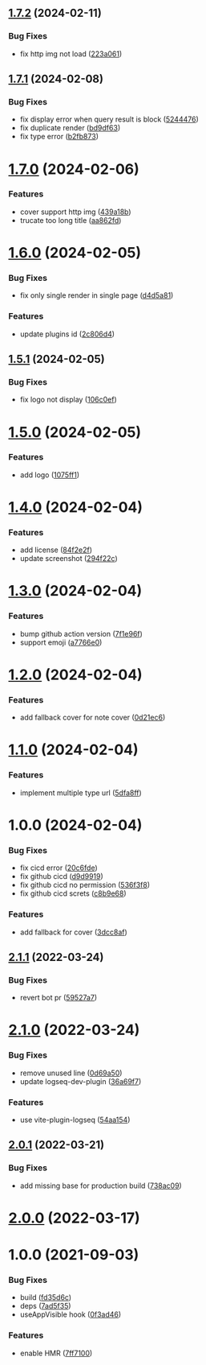 ## [1.7.2](https://github.com/CorrectRoadH/logseq-gallery/compare/v1.7.1...v1.7.2) (2024-02-11)


### Bug Fixes

* fix http img not load ([223a061](https://github.com/CorrectRoadH/logseq-gallery/commit/223a061a208754f40a4500106baff44dbbb7b993))

## [1.7.1](https://github.com/CorrectRoadH/logseq-gallery/compare/v1.7.0...v1.7.1) (2024-02-08)


### Bug Fixes

* fix display error when  query result is block ([5244476](https://github.com/CorrectRoadH/logseq-gallery/commit/524447608a13443eabb548ddbad11c100aae2ce0))
* fix duplicate render ([bd9df63](https://github.com/CorrectRoadH/logseq-gallery/commit/bd9df63ce770d5ab1f6e76d1021a1a47589be8d6))
* fix type error ([b2fb873](https://github.com/CorrectRoadH/logseq-gallery/commit/b2fb873a277ad3202f48099466345ffa9a6e1720))

# [1.7.0](https://github.com/CorrectRoadH/logseq-gallery/compare/v1.6.0...v1.7.0) (2024-02-06)


### Features

* cover support http img ([439a18b](https://github.com/CorrectRoadH/logseq-gallery/commit/439a18bb0df09c086d901aaf37a18104b521f1bb))
* trucate too long title ([aa862fd](https://github.com/CorrectRoadH/logseq-gallery/commit/aa862fd8f17c8d44437e16248a121271e4e45e6d))

# [1.6.0](https://github.com/CorrectRoadH/logseq-gallery/compare/v1.5.1...v1.6.0) (2024-02-05)


### Bug Fixes

* fix only single render in single page ([d4d5a81](https://github.com/CorrectRoadH/logseq-gallery/commit/d4d5a81ede3dfa9dabbc4d87f128d481c0cb307c))


### Features

* update plugins id ([2c806d4](https://github.com/CorrectRoadH/logseq-gallery/commit/2c806d4486d8f20f1ea5546f1cddfdc439737b95))

## [1.5.1](https://github.com/CorrectRoadH/logseq-gallery/compare/v1.5.0...v1.5.1) (2024-02-05)


### Bug Fixes

* fix logo not display ([106c0ef](https://github.com/CorrectRoadH/logseq-gallery/commit/106c0ef746f9774cc5a8f5bbe5ad19a0185c5deb))

# [1.5.0](https://github.com/CorrectRoadH/logseq-gallery/compare/v1.4.0...v1.5.0) (2024-02-05)


### Features

* add logo ([1075ff1](https://github.com/CorrectRoadH/logseq-gallery/commit/1075ff1e11d69a334e7c7c15874c614ebf851fff))

# [1.4.0](https://github.com/CorrectRoadH/logseq-gallery/compare/v1.3.0...v1.4.0) (2024-02-04)


### Features

* add license ([84f2e2f](https://github.com/CorrectRoadH/logseq-gallery/commit/84f2e2fc4a4f72c2868b1a3d441d1ed40ad1ccbd))
* update screenshot ([294f22c](https://github.com/CorrectRoadH/logseq-gallery/commit/294f22cffbbbf3b9bcd5a41228dde482da8f1279))

# [1.3.0](https://github.com/CorrectRoadH/logseq-gallery/compare/v1.2.0...v1.3.0) (2024-02-04)


### Features

* bump github action version ([7f1e96f](https://github.com/CorrectRoadH/logseq-gallery/commit/7f1e96f9a415a3fff1641cf27de849579957c3eb))
* support emoji ([a7766e0](https://github.com/CorrectRoadH/logseq-gallery/commit/a7766e0b843b167480e27fb6e5c415ba7150ef7f))

# [1.2.0](https://github.com/CorrectRoadH/logseq-gallery/compare/v1.1.0...v1.2.0) (2024-02-04)


### Features

* add fallback cover for note cover ([0d21ec6](https://github.com/CorrectRoadH/logseq-gallery/commit/0d21ec6e807fa7105af089b1688ed0fa2b1b4b40))

# [1.1.0](https://github.com/CorrectRoadH/logseq-gallery/compare/v1.0.0...v1.1.0) (2024-02-04)


### Features

* implement multiple type url ([5dfa8ff](https://github.com/CorrectRoadH/logseq-gallery/commit/5dfa8ff82d17b2a055c95b5af342304a594178c2))

# 1.0.0 (2024-02-04)


### Bug Fixes

* fix cicd error ([20c6fde](https://github.com/CorrectRoadH/logseq-gallery/commit/20c6fdeedc10011f346be7b79a8d8d6221dacbaf))
* fix github cicd ([d9d9919](https://github.com/CorrectRoadH/logseq-gallery/commit/d9d9919c5439886e7bb0f10d13fe380761aa2698))
* fix github cicd no permission ([536f3f8](https://github.com/CorrectRoadH/logseq-gallery/commit/536f3f80c6702928b837de1b7102fa65897a2bbf))
* fix github cicd screts ([c8b9e68](https://github.com/CorrectRoadH/logseq-gallery/commit/c8b9e683834846bf8a494e826891a7561e1bce20))


### Features

* add fallback for cover ([3dcc8af](https://github.com/CorrectRoadH/logseq-gallery/commit/3dcc8af4b3ee3d418fa8da0e857f0f5fb1a8f265))

## [2.1.1](https://github.com/pengx17/logseq-plugin-template-react/compare/v2.1.0...v2.1.1) (2022-03-24)


### Bug Fixes

* revert bot pr ([59527a7](https://github.com/pengx17/logseq-plugin-template-react/commit/59527a7044bec0ddd17a79de54844730e8a591a4))

# [2.1.0](https://github.com/pengx17/logseq-plugin-template-react/compare/v2.0.1...v2.1.0) (2022-03-24)


### Bug Fixes

* remove unused line ([0d69a50](https://github.com/pengx17/logseq-plugin-template-react/commit/0d69a504e4847b4859377ada65766b887920ae38))
* update logseq-dev-plugin ([36a69f7](https://github.com/pengx17/logseq-plugin-template-react/commit/36a69f7f13789cd86156273dbf8c01fad793b3e1))


### Features

* use vite-plugin-logseq ([54aa154](https://github.com/pengx17/logseq-plugin-template-react/commit/54aa154615eafa9af8727d0fc1f3031c5e610aa7))

## [2.0.1](https://github.com/pengx17/logseq-plugin-template-react/compare/v2.0.0...v2.0.1) (2022-03-21)


### Bug Fixes

* add missing base for production build ([738ac09](https://github.com/pengx17/logseq-plugin-template-react/commit/738ac09dab9785ccc3564117bc4026cfb4464e9a))

# [2.0.0](https://github.com/pengx17/logseq-plugin-template-react/compare/v1.0.0...v2.0.0) (2022-03-17)

# 1.0.0 (2021-09-03)


### Bug Fixes

* build ([fd35d6c](https://github.com/pengx17/logseq-plugin-template-react/commit/fd35d6c098e030920da26a65c734940a27b604df))
* deps ([7ad5f35](https://github.com/pengx17/logseq-plugin-template-react/commit/7ad5f351a645029823c3ab4cc04db2476948943a))
* useAppVisible hook ([0f3ad46](https://github.com/pengx17/logseq-plugin-template-react/commit/0f3ad46e2fe8f9326e796fb50f8f32d5c66d9bf8))


### Features

* enable HMR ([7ff7100](https://github.com/pengx17/logseq-plugin-template-react/commit/7ff7100552180c6d14f3df37a449b704da29270d))
